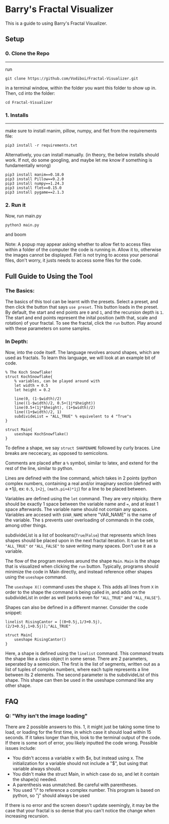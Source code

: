 # Barry's Fractal Visualizer

This is a guide to using Barry's Fractal Visualizer.


## Setup

### 0. Clone the Repo
---
run
```
git clone https://github.com/Vodiboi/Fractal-Visualizer.git
```
in a terminal window, within the folder you want this folder to show up in. Then, cd into the folder:
```
cd Fractal-Visualizer 
```

### 1. Installs
---
make sure to install manim, pillow, numpy, and flet from the requirements file:

```
pip3 install -r requirements.txt 
```

Alternatively, you can install manually. (in theory, the below installs should work. If not, do some googling, and maybe let me know if something is fundamentally wrong)

```
pip3 install manim==0.18.0
pip3 install Pillow==9.2.0
pip3 install numpy==1.24.3
pip3 install flet==0.15.0
pip3 install pygame==2.1.3
```

### 2. Run it

Now, run main.py
```
python3 main.py
```
and boom

Note: A popup may appear asking whether to allow flet to access files within a folder of the computer the code is running in. Allow it to, otherwise the images cannot be displayed. Flet is not trying to access your personal files, don't worry, it justs needs to access some files for the code.

## Full Guide to Using the Tool

### The Basics:

The basics of this tool can be learnt with the presets. Select a preset, and then click the button that says `use preset`. This button loads in the preset. By default, the start and end points are `0` and `1`, and the recursion depth is `1`. The start and end points represent the inital position (with that, scale and rotation) of your fractal. To see the fractal, click the `run` button. Play around with these parameters on some samples.

### In Depth:

Now, into the code itself. The language revolves around shapes, which are used as fractals. To learn this language, we will look at an example bit of code.


```
% The Koch Snowflake!
struct KochSnowflake{
    % variables, can be played around with
    let width = 0.5
    let height = 0.2
    
    line(0, (1-$width)/2)
    line((1-$width)/2, 0.5+(1j*$height))
    line(0.5+(1j*$height), (1+$width)/2)
    line((1+$width)/2, 1)
    subdivideList = "ALL_TRUE" % equivelent to 4 "True"s
}

struct Main{
    useshape KochSnowflake()
}
```

To define a shape, we say `struct SHAPENAME` followed by curly braces. Line breaks are neccecary, as opposed to semicolons. 

Comments are placed after a `%` symbol, similar to latex, and extend for the rest of the line, similar to python.

Lines are defined with the line command, which takes in 2 points (python complex numbers, containing a real and/or imaginary section (defined with a *1j), ex: `0.5`, `1+2j`, `(math.pi+4)*1j`) for a line to be placed between.

Variables are defined using the `let` command. They are very nitpicky. there should be exactly 1 space between the variable name and `=`, and at least 1 space afterwards. The variable name should not contain any spaces. Variables are accesed with `$VAR_NAME` where "VAR_NAME" is the name of the variable. The `$` prevents user overloading of commands in the code, among other things. 

subdivideList is a list of booleans(`True`/`False`) that represents which lines shapes should be placed upon in the next fractal iteration. It can be set to `"ALL_TRUE"` or `"ALL_FALSE"` to save writing many spaces. Don't use it as a variable.

The flow of the program revolves around the shape `Main`. `Main` is the shape that is visualized when clicking the `run` button. Typically, programs should minimize the code in Main directly, and instead reference other shapes using the `useshape` command.

The `useshape X()` command uses the shape `X`. This adds all lines from `X` in order to the shape the command is being called in, and adds on the subdivideList in order as well (works even for `"ALL_TRUE"` and `"ALL_FALSE"`). 

Shapes can also be defined in a different manner. Consider the code snippet: 

```
linelist RisingCantor = [(0+0.5j,1/3+0.5j),(2/3+0.5j,1+0.5j)];"ALL_TRUE"

struct Main{
    useshape RisingCantor()
}
```

Here, a shape is defined using the `linelist` command. This command treats the shape like a class object in some sense. There are 2 parameters, seperated by a semicolon. The first is the list of segments, written out as a list of tuples of complex numbers, where each tuple represents a line between its 2 elements. The second parameter is the subdivideList of this shape. This shape can then be used in the useshape command like any other shape.

## FAQ
### Q: "Why isn't the image loading"
There are 2 possible answers to this. 1, it might just be taking some time to load, or loading for the first time, in which case it should load within 15 seconds. If it takes longer than this, look to the terminal output of the code. If there is some sort of error, you likely inputted the code wrong. Possible issues include:
- You didn't access a variable x with \$x, but instead using x. The initialization for a variable should not include a "\$", but using that variable always should. 
- You didn't make the struct Main, in which case do so, and let it contain the shape(s) needed.
- A parenthesis was unmatched. Be careful with parentheses.
- You used "i" to reference a complex number. This program is based on python, so "j" should always be used

If there is no error and the screen doesn't update seemingly, it may be the case that your fractal is so dense that you can't notice the change when increasing recursion. 
